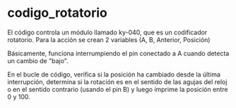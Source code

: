 # codigo_rotatorio

El código controla un módulo llamado ky-040, que es un codificador rotatorio. Para la acción se crean 2 variables (A, B, Anterior, Posición)

Básicamente, funciona interrumpiendo el pin conectado a A cuando detecta un cambio de "bajo".

En el bucle de código, verifica si la posición ha cambiado desde la última interrupción, determina si la rotación es en el sentido de las agujas del reloj o en el sentido contrario (usando el pin B) y luego imprime la posición entre 0 y 100.
